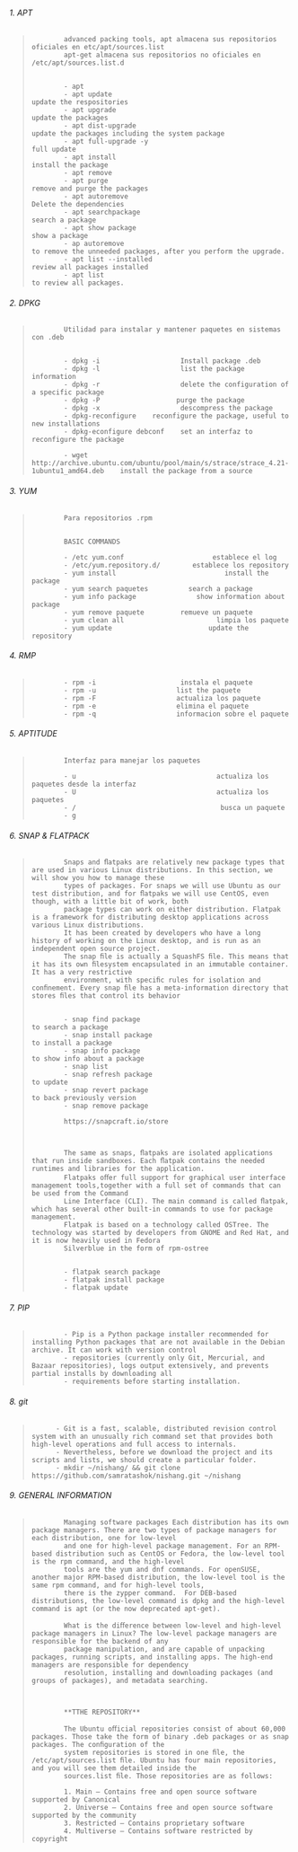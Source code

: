 ###### 1. APT

> 
> 
>             advanced packing tools, apt almacena sus repositorios oficiales en etc/apt/sources.list
>             apt-get almacena sus repositorios no oficiales en /etc/apt/sources.list.d
> 
> 
>             - apt
>             - apt update                                                        update the respositories
>             - apt upgrade                                                      update the packages
>             - apt dist-upgrade                                               update the packages including the system package
>             - apt full-upgrade -y                                            full update
>             - apt install                                                          install the package
>             - apt remove
>             - apt purge                                                          remove and purge the packages
>             - apt autoremove                                                Delete the dependencies
>             - apt searchpackage                                            search a package
>             - apt show package                                             show a package
>             - ap autoremove                                                  to remove the unneeded packages, after you perform the upgrade.
>             - apt list --installed                                               review all packages installed
>             - apt list                                                                to review all packages.







###### 2. DPKG

> 
>             Utilidad para instalar y mantener paquetes en sistemas con .deb
> 
> 
>             - dpkg -i                    Install package .deb
>             - dpkg -l                    list the package information
>             - dpkg -r                    delete the configuration of a specific package
>             - dpkg -P                   purge the package
>             - dpkg -x                    descompress the package
>             - dpkg-reconfigure    reconfigure the package, useful to new installations
>             - dpkg-econfigure debconf    set an interfaz to reconfigure the package
> 
>             - wget http://archive.ubuntu.com/ubuntu/pool/main/s/strace/strace_4.21-1ubuntu1_amd64.deb    install the package from a source
> 






###### 3. YUM

> 
>             Para repositorios .rpm
> 
> 
>             BASIC COMMANDS
> 
>             - /etc yum.conf                      establece el log
>             - /etc/yum.repository.d/        establece los repository
>             - yum install                           install the package
>             - yum search paquetes          search a package
>             - yum info package               show information about package
>             - yum remove paquete         remueve un paquete
>             - yum clean all                       limpia los paquete
>             - yum update                        update the repository
> 
> 




###### 4. RMP

> 
>             - rpm -i                     instala el paquete
>             - rpm -u                    list the paquete
>             - rpm -F                    actualiza los paquete
>             - rpm -e                    elimina el paquete
>             - rpm -q                    informacion sobre el paquete
> 
> 
> 



###### 5. APTITUDE

>
>             Interfaz para manejar los paquetes
> 
>             - u                                   actualiza los paquetes desde la interfaz
>             - U                                   actualiza los paquetes
>             - /                                    busca un paquete
>             - g
> 





###### 6. SNAP & FLATPACK


> 
>             Snaps and ﬂatpaks are relatively new package types that are used in various Linux distributions. In this section, we will show you how to manage these
>             types of packages. For snaps we will use Ubuntu as our test distribution, and for ﬂatpaks we will use CentOS, even though, with a little bit of work, both
>             package types can work on either distribution. Flatpak is a framework for distributing desktop applications across various Linux distributions.
>             It has been created by developers who have a long history of working on the Linux desktop, and is run as an independent open source project.
>             The snap ﬁle is actually a SquashFS ﬁle. This means that it has its own ﬁlesystem encapsulated in an immutable container. It has a very restrictive
>             environment, with speciﬁc rules for isolation and conﬁnement. Every snap ﬁle has a meta-information directory that stores ﬁles that control its behavior
> 
> 
>             - snap find package                                               to search a package
>             - snap install package                                            to install a package
>             - snap info package                                               to show info about a package
>             - snap list
>             - snap refresh package                                           to update
>             - snap revert package                                            to back previously version
>             - snap remove package
> 
>             https://snapcraft.io/store
> 
> 
> 
>             The same as snaps, ﬂatpaks are isolated applications that run inside sandboxes. Each ﬂatpak contains the needed runtimes and libraries for the application.
>             Flatpaks oﬀer full support for graphical user interface management tools,together with a full set of commands that can be used from the Command
>             Line Interface (CLI). The main command is called ﬂatpak, which has several other built-in commands to use for package management.
>             Flatpak is based on a technology called OSTree. The technology was started by developers from GNOME and Red Hat, and it is now heavily used in Fedora
>             Silverblue in the form of rpm-ostree
> 
> 
>             - flatpak search package
>             - flatpak install package
>             - flatpak update
> 
> 
> 
> 



###### 7. PIP


> 
>             - Pip is a Python package installer recommended for installing Python packages that are not available in the Debian archive. It can work with version control
>             - repositories (currently only Git, Mercurial, and Bazaar repositories), logs output extensively, and prevents partial installs by downloading all 
>             - requirements before starting installation.
> 






###### 8. git

> 
> 
>           - Git is a fast, scalable, distributed revision control system with an unusually rich command set that provides both high-level operations and full access to internals.
>           - Nevertheless, before we download the project and its scripts and lists, we should create a particular folder.
>           - mkdir ~/nishang/ && git clone https://github.com/samratashok/nishang.git ~/nishang
> 




###### 9. GENERAL INFORMATION

> 
>             Managing software packages Each distribution has its own package managers. There are two types of package managers for each distribution, one for low-level
>             and one for high-level package management. For an RPM-based distribution such as CentOS or Fedora, the low-level tool is the rpm command, and the high-level 
>             tools are the yum and dnf commands. For openSUSE, another major RPM-based distribution, the low-level tool is the same rpm command, and for high-level tools, 
>             there is the zypper command.  For DEB-based distributions, the low-level command is dpkg and the high-level command is apt (or the now deprecated apt-get).
> 
>             What is the diﬀerence between low-level and high-level package managers in Linux? The low-level package managers are responsible for the backend of any
>             package manipulation, and are capable of unpacking packages, running scripts, and installing apps. The high-end managers are responsible for dependency
>             resolution, installing and downloading packages (and groups of packages), and metadata searching.
> 
> 
> 
>             **TTHE REPOSITORY**
> 
>             The Ubuntu oﬀicial repositories consist of about 60,000 packages. Those take the form of binary .deb packages or as snap packages. The conﬁguration of the
>             system repositories is stored in one ﬁle, the /etc/apt/sources.list ﬁle. Ubuntu has four main repositories, and you will see them detailed inside the
>             sources.list ﬁle. Those repositories are as follows:
> 
>             1. Main – Contains free and open source software supported by Canonical
>             2. Universe – Contains free and open source software supported by the community
>             3. Restricted – Contains proprietary software
>             4. Multiverse – Contains software restricted by copyright
> 
